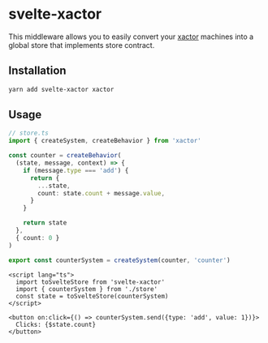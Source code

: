 # svelte-xactor

This middleware allows you to easily convert your [xactor](https://github.com/statelyai/xactor) machines into a global store that implements store contract.

## Installation

```sh
yarn add svelte-xactor xactor
```

## Usage

```ts
// store.ts
import { createSystem, createBehavior } from 'xactor'

const counter = createBehavior(
  (state, message, context) => {
    if (message.type === 'add') {
      return {
        ...state,
        count: state.count + message.value,
      }
    }

    return state
  },
  { count: 0 }
)

export const counterSystem = createSystem(counter, 'counter')
```

```svelte
<script lang="ts">
  import toSvelteStore from 'svelte-xactor'
  import { counterSystem } from './store'
  const state = toSvelteStore(counterSystem)
</script>

<button on:click={() => counterSystem.send({type: 'add', value: 1})}>
  Clicks: {$state.count}
</button>
```